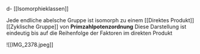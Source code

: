 d- [[Isomorphieklassen]]

Jede endliche abelsche Gruppe ist isomorph zu einem [[Direktes Produkt]] [[Zyklische Gruppe]] von **Primzahlpotenzordnung**
Diese Darstellung ist eindeutig bis auf die Reihenfolge der Faktoren im direkten Produkt

![[IMG_2378.jpeg]]